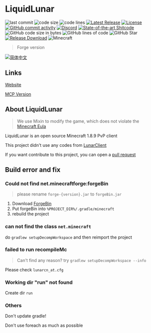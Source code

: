 # LiquidLunar

![last commit](https://img.shields.io/github/last-commit/CubeWhyMC/LiquidLunar)
![code size](https://img.shields.io/github/repo-size/CubeWhyMC/LiquidLunar)
![code lines](https://img.shields.io/tokei/lines/github/CubeWhyMC/LiquidLunar)
[![Latest Release](https://img.shields.io/github/v/release/CubewhyMC/LiquidLunar)](https://github.com/CubewhyMC/LiquidLunar/release)
[![License](https://img.shields.io/github/license/CubewhyMC/LiquidLunar)](https://github.com/Cubewhy/LiquidLunar/blob/master/LICENSE)
[![GitHub commit activity](https://img.shields.io/github/commit-activity/m/CubewhyMC/LiquidLunar)](https://github.com/CubewhyMC/LiquidLunar/actions)
[![Discord](https://img.shields.io/discord/1047866655033802802.svg?label=&logo=discord&logoColor=ffffff&color=7389D8&labelColor=6A7EC2)](https://discord.gg/rCqCepgWJc)
[![State-of-the-art Shitcode](https://img.shields.io/static/v1?label=State-of-the-art&message=Shitcode&color=7B5804)](https://github.com/trekhleb/state-of-the-art-shitcode)
![GitHub code size in bytes](https://img.shields.io/github/languages/code-size/CubewhyMC/LiquidLunar)
![GitHub lines of code](https://tokei.rs/b1/github/CubewhyMC/LiquidLunar)
![GitHub Star](https://img.shields.io/github/stars/CubewhyMC/LiquidLunar)
[![Release Download](https://img.shields.io/github/downloads/CubewhyMC/LiquidLunar/total?style=flat-square)](https://github.com/CubewhyMC/LiquidLunar/releases)
![Minecraft](https://img.shields.io/badge/game-Minecraft-brightgreen)  
  
> Forge version

[![简体中文](https://img.shields.io/badge/简体中文-Readme-green?style=flat-square)](README_CN.md)

## Links

[Website](https://liquid.lunarcn.top)

[MCP Version](https://github.com/CubeWhyMC/LiquidLunarMCP)

## About LiquidLunar

> We use Mixin to modify the game, which does not violate the [Minecraft Eula](https://www.minecraft.net/zh-hans/eula)

LiquidLunar is an open source Minecraft 1.8.9 PvP client

This project didn't use any codes from [LunarClient](https://lunarclient.com)

If you want contribute to this project, you can open a [pull request](https://github.com/CubeWhyMC/LiquidLunar/pulls)

## Build error and fix

### Could not find net.minecraftforge:forgeBin

> please rename `forge-{version}.jar` to `forgeBin.jar`

1. Download [ForgeBin](https://maven.minecraftforge.net/net/minecraftforge/forge/1.8.9-11.15.1.2318-1.8.9/forge-1.8.9-11.15.1.2318-1.8.9-universal.jar)
2. Put forgeBin into `%PROJECT_DIR%/.gradle/minecraft`
3. rebuild the project

### can not find the class `net.minecraft`

do `gradlew setupDecompWorkspace` and then reimport the project

### failed to run recompileMc

> Can't find any reason? try `gradlew setupDecompWorkspace --info`

Please check `lunarcn_at.cfg`

### Working dir "run" not found

Create dir `run`

### Others

Don't update gradle!

Don't use foreach as much as possible
